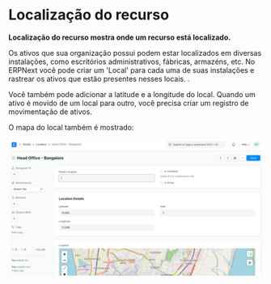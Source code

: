 # Localização do recurso



**Localização do recurso mostra onde um recurso está localizado.**


Os ativos que sua organização possui podem estar localizados em diversas instalações, como escritórios administrativos, fábricas, armazéns, etc. No ERPNext você pode criar um 'Local' para cada uma de suas instalações e rastrear os ativos que estão presentes nesses locais. .


Você também pode adicionar a latitude e a longitude do local. Quando um ativo é movido de um local para outro, você precisa criar um registro de movimentação de ativos.


O mapa do local também é mostrado:


![Asset](/files/asset-location.png)



